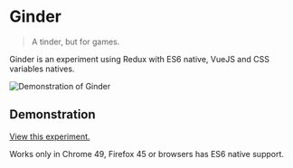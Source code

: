 # Ginder

> A tinder, but for games.

Ginder is an experiment using Redux with ES6 native, VueJS and CSS variables natives.

![Demonstration of Ginder](http://cezarlz.github.com/Ginder/images/demo.gif)

## Demonstration

[View this experiment.](http://cezarlz.github.com/Ginder/)

Works only in Chrome 49, Firefox 45 or browsers has ES6 native support. 